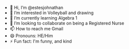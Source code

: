 - 👋 Hi, I’m @estesjohnathan
- 👀 I’m interested in Volleyball and drawing
- 🌱 I’m currently learning Algebra 1
- 💞️ I’m looking to collaborate on being a Registered Nurse
- 📫 How to reach me Gmail
- 😄 Pronouns: HE/Him
- ⚡ Fun fact: I'm funny, and kind

<!---
estesjohnathan/estesjohnathan is a ✨ special ✨ repository because its `README.md` (this file) appears on your GitHub profile.
You can click the Preview link to take a look at your changes.
--->
